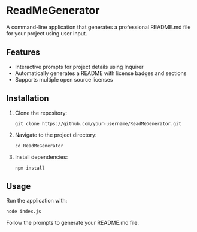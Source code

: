 # ReadMeGenerator

A command-line application that generates a professional README.md file for your project using user input.

## Features

- Interactive prompts for project details using Inquirer
- Automatically generates a README with license badges and sections
- Supports multiple open source licenses

## Installation

1. Clone the repository:
   ```
   git clone https://github.com/your-username/ReadMeGenerator.git
   ```
2. Navigate to the project directory:
   ```
   cd ReadMeGenerator
   ```
3. Install dependencies:
   ```
   npm install
   ```

## Usage

Run the application with:
```
node index.js
```
Follow the prompts to generate your README.md file.
